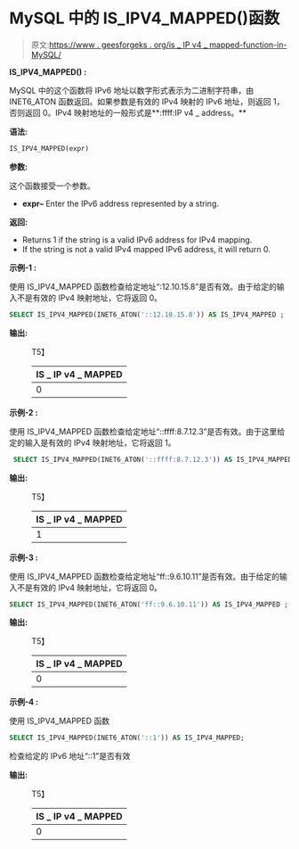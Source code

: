 # MySQL 中的 IS_IPV4_MAPPED()函数

> 原文:[https://www . geesforgeks . org/is _ IP v4 _ mapped-function-in-MySQL/](https://www.geeksforgeeks.org/is_ipv4_mapped-function-in-mysql/)

**IS_IPV4_MAPPED() :**

MySQL 中的这个函数将 IPv6 地址以数字形式表示为二进制字符串，由 INET6_ATON 函数返回。如果参数是有效的 IPv4 映射的 IPv6 地址，则返回 1，否则返回 0。IPv4 映射地址的一般形式是**:ffff:IP v4 _ address。**

**语法:**

```sql
IS_IPV4_MAPPED(expr)
```

**参数:**

这个函数接受一个参数。

*   **expr–** Enter the IPv6 address represented by a string.

**返回:**

*   Returns 1 if the string is a valid IPv6 address for IPv4 mapping.
*   If the string is not a valid IPv4 mapped IPv6 address, it will return 0.

**示例-1 :**

使用 IS_IPV4_MAPPED 函数检查给定地址“:12.10.15.8”是否有效。由于给定的输入不是有效的 IPv4 映射地址，它将返回 0。

```sql
SELECT IS_IPV4_MAPPED(INET6_ATON('::12.10.15.8')) AS IS_IPV4_MAPPED ;
```

**输出:**

<figure class="table">T5】

| IS _ IP v4 _ MAPPED |
| --- |
| 0 |

</figure>

**示例-2 :**

使用 IS_IPV4_MAPPED 函数检查给定地址“::ffff:8.7.12.3”是否有效。由于这里给定的输入是有效的 IPv4 映射地址，它将返回 1。

```sql
 SELECT IS_IPV4_MAPPED(INET6_ATON('::ffff:8.7.12.3')) AS IS_IPV4_MAPPED;
```

**输出:**

<figure class="table">T5】

| IS _ IP v4 _ MAPPED |
| --- |
| 1 |

</figure>

**示例-3 :**

使用 IS_IPV4_MAPPED 函数检查给定地址“ff::9.6.10.11”是否有效。由于给定的输入不是有效的 IPv4 映射地址，它将返回 0。

```sql
SELECT IS_IPV4_MAPPED(INET6_ATON('ff::9.6.10.11')) AS IS_IPV4_MAPPED ;
```

**输出:**

<figure class="table">T5】

| IS _ IP v4 _ MAPPED |
| --- |
| 0 |

</figure>

**示例-4 :**

使用 IS_IPV4_MAPPED 函数

```sql
SELECT IS_IPV4_MAPPED(INET6_ATON('::1')) AS IS_IPV4_MAPPED;
```

检查给定的 IPv6 地址“::1”是否有效

**输出:**

<figure class="table">T5】

| IS _ IP v4 _ MAPPED |
| --- |
| 0 |

</figure>
